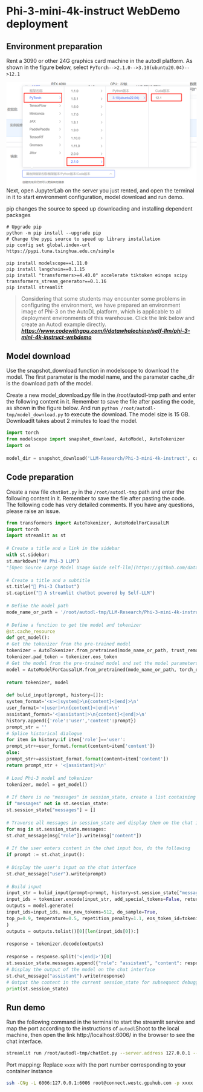 # Phi-3-mini-4k-instruct WebDemo deployment

## Environment preparation

Rent a 3090 or other 24G graphics card machine in the autodl platform. As shown in the figure below, select `PyTorch-->2.1.0-->3.10(ubuntu20.04)-->12.1`

![alt text](./assets/03-1.png)
Next, open JupyterLab on the server you just rented, and open the terminal in it to start environment configuration, model download and run demo.

pip changes the source to speed up downloading and installing dependent packages

```shell
# Upgrade pip
python -m pip install --upgrade pip
# Change the pypi source to speed up library installation
pip config set global.index-url https://pypi.tuna.tsinghua.edu.cn/simple

pip install modelscope==1.11.0
pip install langchain==0.1.15
pip install "transformers>=4.40.0" accelerate tiktoken einops scipy transformers_stream_generator==0.1.16
pip install streamlit
``` 
> Considering that some students may encounter some problems in configuring the environment, we have prepared an environment image of Phi-3 on the AutoDL platform, which is applicable to all deployment environments of this warehouse. Click the link below and create an Autodl example directly.
> ***https://www.codewithgpu.com/i/datawhalechina/self-llm/phi-3-mini-4k-instruct-webdemo***

## Model download

Use the snapshot_download function in modelscope to download the model. The first parameter is the model name, and the parameter cache_dir is the download path of the model.

Create a new model_download.py file in the /root/autodl-tmp path and enter the following content in it. Remember to save the file after pasting the code, as shown in the figure below. And run `python /root/autodl-tmp/model_download.py` to execute the download. The model size is 15 GB. DownloadIt takes about 2 minutes to load the model.

```python 
import torch
from modelscope import snapshot_download, AutoModel, AutoTokenizer
import os

model_dir = snapshot_download('LLM-Research/Phi-3-mini-4k-instruct', cache_dir='/root/autodl-tmp', revision='master')
```

## Code preparation

Create a new file `chatBot.py` in the `/root/autodl-tmp` path and enter the following content in it. Remember to save the file after pasting the code. The following code has very detailed comments. If you have any questions, please raise an issue.

```python
from transformers import AutoTokenizer, AutoModelForCausalLM
import torch
import streamlit as st

# Create a title and a link in the sidebar
with st.sidebar:
st.markdown("## Phi-3 LLM")
"[Open Source Large Model Usage Guide self-llm](https://github.com/datawhalechina/self-llm.git)"

# Create a title and a subtitle
st.title("💬 Phi-3 Chatbot")
st.caption("🚀 A streamlit chatbot powered by Self-LLM")

# Define the model path
mode_name_or_path = '/root/autodl-tmp/LLM-Research/Phi-3-mini-4k-instruct'

# Define a function to get the model and tokenizer
@st.cache_resource
def get_model():
# Get the tokenizer from the pre-trained model
tokenizer = AutoTokenizer.from_pretrained(mode_name_or_path, trust_remote_code=True)
tokenizer.pad_token = tokenizer.eos_token
# Get the model from the pre-trained model and set the model parameters
model = AutoModelForCausalLM.from_pretrained(mode_name_or_path, torch_dtype=torch.bfloat16, trust_remote_code=True).cuda()

return tokenizer, model

def bulid_input(prompt, history=[]):
system_format='<s><|system|>\n{content}<|end|>\n'
user_format='<|user|>\n{content}<|end|>\n'
assistant_format='<|assistant|>\n{content}<|end|>\n'
history.append({'role':'user','content':prompt})
prompt_str = ''
# Splice historical dialogue
for item in history:if item['role']=='user':
prompt_str+=user_format.format(content=item['content'])
else:
prompt_str+=assistant_format.format(content=item['content'])
return prompt_str + '<|assistant|>\n'

# Load Phi-3 model and tokenizer
tokenizer, model = get_model()

# If there is no "messages" in session_state, create a list containing default messages
if "messages" not in st.session_state:
st.session_state["messages"] = []

# Traverse all messages in session_state and display them on the chat interface
for msg in st.session_state.messages:
st.chat_message(msg["role"]).write(msg["content"])

# If the user enters content in the chat input box, do the following
if prompt := st.chat_input():

# Display the user's input on the chat interface
st.chat_message("user").write(prompt)

# Build input
input_str = bulid_input(prompt=prompt, history=st.session_state["messages"])
input_ids = tokenizer.encode(input_str, add_special_tokens=False, return_tensors='pt').cuda()
outputs = model.generate(
input_ids=input_ids, max_new_tokens=512, do_sample=True,
top_p=0.9, temperature=0.5, repetition_penalty=1.1, eos_token_id=tokenizer.encode('<|endoftext|>')[0]
)
outputs = outputs.tolist()[0][len(input_ids[0]):]

response = tokenizer.decode(outputs)

response = response.split('<|end|>')[0]
st.session_state.messages.append({"role": "assistant", "content": response})
# Display the output of the model on the chat interface
st.chat_message("assistant").write(response)
# Output the content in the current session_state for subsequent debugging
print(st.session_state)
```

## Run demo

Run the following command in the terminal to start the streamlit service and map the port according to the instructions of `autodl`Shoot to the local machine, then open the link http://localhost:6006/ in the browser to see the chat interface.

```bash
streamlit run /root/autodl-tmp/chatBot.py --server.address 127.0.0.1 --server.port 6006
```

Port mapping: Replace `xxxx` with the port number corresponding to your container instance
```bash
ssh -CNg -L 6006:127.0.0.1:6006 root@connect.westc.gpuhub.com -p xxxx
```